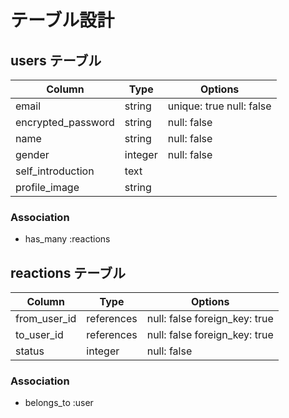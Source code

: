 # テーブル設計

## users テーブル

| Column                   | Type    | Options                  |
| ------------------------ | ------- | ------------------------ |
| email                    | string  | unique: true null: false |
| encrypted_password       | string  | null: false              |
| name                     | string  | null: false              |
| gender                   | integer | null: false              |
| self_introduction        | text    |                          |
| profile_image            | string  |                          |

### Association

- has_many :reactions

## reactions テーブル

| Column                   | Type       | Options                       |
| ------------------------ | ---------- | ------------------------------|
| from_user_id             | references | null: false foreign_key: true |
| to_user_id               | references | null: false foreign_key: true |
| status                   | integer    | null: false                   |

### Association

- belongs_to :user